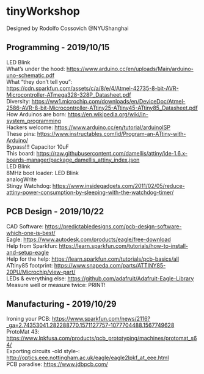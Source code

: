 # tinyWorkshop
Designed by Rodolfo Cossovich @NYUShanghai


## Programming - 2019/10/15

LED Blink  
What’s under the hood: https://www.arduino.cc/en/uploads/Main/arduino-uno-schematic.pdf  
What “they don’t tell you”: https://cdn.sparkfun.com/assets/c/a/8/e/4/Atmel-42735-8-bit-AVR-Microcontroller-ATmega328-328P_Datasheet.pdf  
Diversity: https://ww1.microchip.com/downloads/en/DeviceDoc/Atmel-2586-AVR-8-bit-Microcontroller-ATtiny25-ATtiny45-ATtiny85_Datasheet.pdf  
How Arduinos are born: https://en.wikipedia.org/wiki/In-system_programming  
Hackers welcome: https://www.arduino.cc/en/tutorial/arduinoISP  
These pins: https://www.instructables.com/id/Program-an-ATtiny-with-Arduino/  
Bypass!!! Capacitor 10uF  
This board: https://raw.githubusercontent.com/damellis/attiny/ide-1.6.x-boards-manager/package_damellis_attiny_index.json  
LED Blink  
8MHz boot loader: LED Blink  
analogWrite  
Stingy Watchdog: https://www.insidegadgets.com/2011/02/05/reduce-attiny-power-consumption-by-sleeping-with-the-watchdog-timer/  


## PCB Design - 2019/10/22

CAD Software: https://predictabledesigns.com/pcb-design-software-which-one-is-best/  
Eagle: https://www.autodesk.com/products/eagle/free-download  
Help from Sparkfun: https://learn.sparkfun.com/tutorials/how-to-install-and-setup-eagle  
Help for the help: https://learn.sparkfun.com/tutorials/pcb-basics/all  
ATtiny85 footprint: https://www.snapeda.com/parts/ATTINY85-20PU/Microchip/view-part/  
LEDs & everything else: https://github.com/adafruit/Adafruit-Eagle-Library  
Measure well or measure twice: PRINT!  


## Manufacturing - 2019/10/29

Ironing your PCB: https://www.sparkfun.com/news/2116?_ga=2.74353041.282288770.1571127757-1077704488.1567749628  
ProtoMat 43: https://www.lpkfusa.com/products/pcb_prototyping/machines/protomat_s64/  
Exporting circuits -old style-: http://optics.eee.nottingham.ac.uk/eagle/eagle2lpkf_at_eee.html  
PCB paradise: https://www.jdbpcb.com/  
